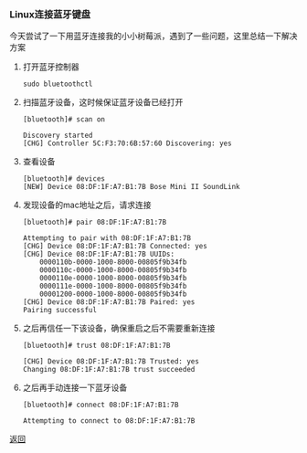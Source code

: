 ### Linux连接蓝牙键盘

今天尝试了一下用蓝牙连接我的小小树莓派，遇到了一些问题，这里总结一下解决方案

1. 打开蓝牙控制器

   ```
   sudo bluetoothctl
   ```

2. 扫描蓝牙设备，这时候保证蓝牙设备已经打开

   ```
   [bluetooth]# scan on
   
   Discovery started
   [CHG] Controller 5C:F3:70:6B:57:60 Discovering: yes
   ```

3. 查看设备

   ```
   [bluetooth]# devices
   [NEW] Device 08:DF:1F:A7:B1:7B Bose Mini II SoundLink
   ```

4. 发现设备的mac地址之后，请求连接

   ```
   [bluetooth]# pair 08:DF:1F:A7:B1:7B
   
   Attempting to pair with 08:DF:1F:A7:B1:7B
   [CHG] Device 08:DF:1F:A7:B1:7B Connected: yes
   [CHG] Device 08:DF:1F:A7:B1:7B UUIDs:
       0000110b-0000-1000-8000-00805f9b34fb
       0000110c-0000-1000-8000-00805f9b34fb
       0000110e-0000-1000-8000-00805f9b34fb
       0000111e-0000-1000-8000-00805f9b34fb
       00001200-0000-1000-8000-00805f9b34fb
   [CHG] Device 08:DF:1F:A7:B1:7B Paired: yes
   Pairing successful
   ```

5. 之后再信任一下该设备，确保重启之后不需要重新连接

   ```
   [bluetooth]# trust 08:DF:1F:A7:B1:7B
   
   [CHG] Device 08:DF:1F:A7:B1:7B Trusted: yes
   Changing 08:DF:1F:A7:B1:7B trust succeeded
   ```

6. 之后再手动连接一下蓝牙设备

   ```
   [bluetooth]# connect 08:DF:1F:A7:B1:7B
   
   Attempting to connect to 08:DF:1F:A7:B1:7B
   ```

   

[返回](../experience.html)